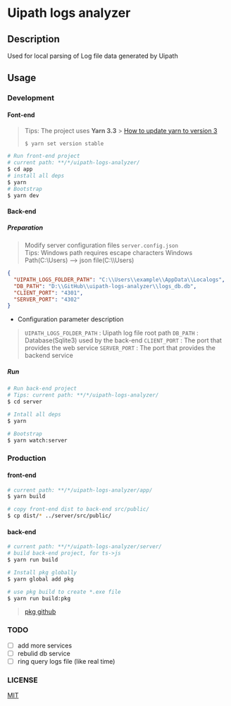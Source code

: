 # Uipath logs analyzer

## Description

Used for local parsing of Log file data generated by Uipath

## Usage

### Development

#### Font-end

> Tips: The project uses **Yarn 3.3** > [How to update yarn to version 3](https://yarnpkg.com/getting-started/install#updating-to-the-latest-versions)
>
> ```bash
> $ yarn set version stable
> ```

```bash
# Run front-end project
# current path: **/*/uipath-logs-analyzer/
$ cd app
# install all deps
$ yarn
# Bootstrap
$ yarn dev
```

#### Back-end

##### Preparation

> Modify server configuration files `server.config.json`  
> Tips: Windows path requires escape characters
> Windows Path(C:\\Users) --> json file(C:\\\Users)

```json
{
  "UIPATH_LOGS_FOLDER_PATH": "C:\\Users\\example\\AppData\\Localogs",
  "DB_PATH": "D:\\GitHub\\uipath-logs-analyzer\\logs_db.db",
  "CLIENT_PORT": "4301",
  "SERVER_PORT": "4302"
}
```

- Configuration parameter description

> `UIPATH_LOGS_FOLDER_PATH` : Uipath log file root path
> `DB_PATH` : Database(Sqlite3) used by the back-end
> `CLIENT_PORT` : The port that provides the web service
> `SERVER_PORT` : The port that provides the backend service

##### Run

```bash
# Run back-end project
# Tips: current path: **/*/uipath-logs-analyzer/
$ cd server

# Intall all deps
$ yarn

# Bootstrap
$ yarn watch:server
```

###

### Production

#### front-end

```bash
# current path: **/*/uipath-logs-analyzer/app/
$ yarn build

# copy front-end dist to back-end src/public/
$ cp dist/* ../server/src/public/
```

#### back-end

```bash
# current path: **/*/uipath-logs-analyzer/server/
# build back-end project, for ts->js
$ yarn run build

# Install pkg globally
$ yarn global add pkg

# use pkg build to create *.exe file
$ yarn run build:pkg
```

> [pkg github](https://github.com/vercel/pkg#usage)

### TODO

- [ ] add more services
- [ ] rebulid db service
- [ ] ring query logs file (like real time)

### LICENSE

[MIT](https://github.com/HinokiSu/uipath-log-analyzer/blob/main/LICENSE)
